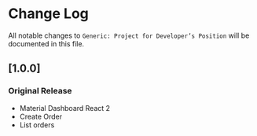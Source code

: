 # Change Log
All notable changes to `Generic: Project for Developer’s Position` will be documented in this file.

## [1.0.0]
### Original Release
- Material Dashboard React 2
- Create Order
- List orders

